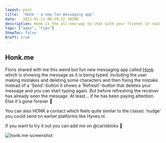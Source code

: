 ```yaml
---
layout: post
title:  "Honk - a new fun messaging app"
date:   2021-01-12 08:59:22 +0200
description: Honk is the all-new way to chat with your friends in real time, with messages shown live as you type... 
tags: ["apps", "tips"]
ShowToc: false
Draft: true
---
```

## Honk.me

Floris shared with me this weird but fun new messaging app called [Honk](https://honk.me) which is showing the message as it is being typed. Including the user making mistakes and deleting some characters and then fixing the mistake. Instead of a 'Send'-button it shows a 'Refresh'-button that deletes your message and you can start typing again. But before refreshing the receiver has already seen the message. At least... if he has been paying attention. Else it's gone forever 💨

You can also HONK a contact which feels quite similar to the classic 'nudge' you could send on earlier platforms like Hyves.nl.

If you want to try it out you can add me on @carlobloks 🔄

![honk.me-screenshot](/images/honk.PNG)

